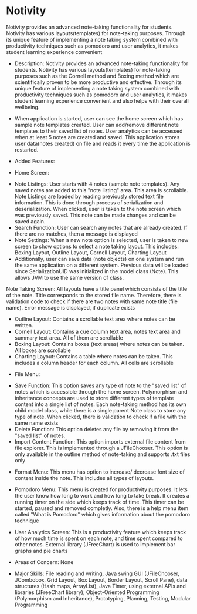 # Notivity
Notivity provides an advanced note-taking functionality for students. Notivity has various layouts(templates) for note-taking purposes. Through its unique feature of  implementing a note taking system combined with productivity techniques such as pomodoro and user analytics, it makes student learning experience convenient

* Description:  Notivity provides an advanced note-taking functionality for students. Notivity has various layouts(templates) for note-taking purposes 
 such as the Cornell method and Boxing method which are scientifically proven to be more productive and effective. Through its unique feature of 
 implementing a note taking system combined with productivity techniques such as pomodoro and user analytics, it makes student learning experience convenient 
 and also helps with their overall wellbeing.
 * When application is started, user can see the home screen which has sample note templates created. User can add/remove different note templates to their saved 
 list of notes. User analytics can be accessed when at least 5 notes are created and saved. This application stores user data(notes created) on file and reads 
it every time the application is restarted. 
 * Added Features:

 *  Home Screen:
   - Note Listings: User starts with 4 notes (sample note templates). Any saved notes are added to this "note listing" area. This area is scrollable.
   Note Listings are loaded by reading previously stored text file information. This is done through process of serialization and deserialization.
   When clicked, user is taken to the note screen which was previously saved. This note can be made changes and can be saved again.
   - Search Function: User can search any notes that are already created. If there are no matches, then a message is displayed
   - Note Settings: When a new note option is selected, user is taken to new screen to show options to select a note taking layout. This includes:
   Boxing Layout, Outline Layout, Cornell Layout, Charting Layout
   - Additionally, user can save data (note objects) on one system and run the same application on a different system. Previous data will be loaded since SerializationUID
   was initialized in the model class (Note). This allows JVM to use the same version of class.
   
   Note Taking Screen: All layouts have a title panel which consists of the title of the note. Title corresponds to the stored file name. Therefore, 
   there is validation code to check if there are two notes with same note title (file name). Error message is displayed, if duplicate exists
   - Outline Layout: Contains a scrollable text area where notes can be written. 
   - Cornell Layout: Contains a cue column text area, notes text area and summary text area. All of them are scrollable
   - Boxing Layout: Contains boxes (text areas) where notes can be taken. All boxes are scrollable
   - Charting Layout: Contains a table where notes can be taken. This includes a column header for each column. All cells are scrollable
 
 *  File Menu: 
   - Save Function: This option saves any type of note to the "saved list" of notes which is accessible through the home screen. Polymorphism and 
   inheritance concepts are used to store different types of template content into a single list of notes. Each note-taking method has its own child
   model class, while there is a single parent Note class to store any type of note. When clicked, there is validation to check if a file with the same
   name exists
   - Delete Function:  This option deletes any file by removing it from the "saved list" of notes.
   - Import Content Function: This option imports external file content from file explorer. This is implemented through a JFileChooser. This option
   is only available in the outline method of note-taking and supports .txt files only
   
 *  Format Menu: This menu has option to increase/ decrease font size of content inside the note. This includes all types of layouts.
   
 *  Pomodoro Menu: This menu is created for productivity purposes. It lets the user know how long to work and how long to take break.
   It creates a running timer on the side which keeps track of time. This timer can be started, paused and removed completly. Also, there is 
   a help menu item called "What is Pomodoro" which gives information about the pomodoro technique
   
 *  User Analytics Screen: This is a productivity feature which keeps track of how much time is spent on each note, and time spent compared to other
   notes. External library (JFreeChart) is used to implement bar graphs and pie charts
   
   
 * Areas of Concern: None
  
 * Major Skills: File reading and writing, Java swing GUI (JFileChooser, JCombobox, Grid Layout, Box Layout, Border Layout, Scroll Pane), 
  data structures (Hash maps, ArrayList), Java Timer, using external APIs and libraries (JFreeChart library),  Object-Oriented Programming (Polymorphism and Inheritance), 
  Prototyping, Planning, Testing, Modular Programming
 
<!--  * Requirements: Add jar files by selecting all the files in the "lib" folder -->
